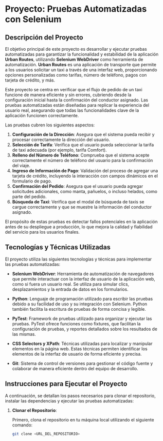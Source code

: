 # Proyecto: Pruebas Automatizadas con Selenium

## Descripción del Proyecto

El objetivo principal de este proyecto es desarrollar y ejecutar pruebas automatizadas para garantizar la funcionalidad y estabilidad de la aplicación **Urban Routes**, utilizando **Selenium WebDriver** como herramienta de automatización. **Urban Routes** es una aplicación de transporte que permite a los usuarios solicitar un taxi a través de una interfaz web, proporcionando opciones personalizadas como tarifas, número de teléfono, pagos con tarjeta de crédito, y más.

Este proyecto se centra en verificar que el flujo de pedido de un taxi funcione de manera eficiente y sin errores, cubriendo desde la configuración inicial hasta la confirmación del conductor asignado. Las pruebas automatizadas están diseñadas para replicar la experiencia del usuario real, asegurando que todas las funcionalidades clave de la aplicación funcionen correctamente.

Las pruebas cubren los siguientes aspectos:

1. **Configuración de la Dirección**: Asegura que el sistema pueda recibir y procesar correctamente la dirección del usuario.
2. **Selección de Tarifa**: Verifica que el usuario pueda seleccionar la tarifa de taxi adecuada (por ejemplo, tarifa Comfort).
3. **Relleno del Número de Teléfono**: Comprueba que el sistema acepte correctamente el número de teléfono del usuario para la confirmación del viaje.
4. **Ingreso de Información de Pago**: Validación del proceso de agregar una tarjeta de crédito, incluyendo la interacción con campos dinámicos en el formulario de pago.
5. **Confirmación del Pedido**: Asegura que el usuario pueda agregar solicitudes adicionales, como manta, pañuelos, o incluso helados, como parte del pedido.
6. **Búsqueda de Taxi**: Verifica que el modal de búsqueda de taxis se cargue correctamente y que se muestre la información del conductor asignado.

El propósito de estas pruebas es detectar fallos potenciales en la aplicación antes de su despliegue a producción, lo que mejora la calidad y fiabilidad del servicio para los usuarios finales.

## Tecnologías y Técnicas Utilizadas

El proyecto utiliza las siguientes tecnologías y técnicas para implementar las pruebas automatizadas:

- **Selenium WebDriver**: Herramienta de automatización de navegadores que permite interactuar con la interfaz de usuario de la aplicación web, como si fuera un usuario real. Se utiliza para simular clics, desplazamientos y la entrada de datos en los formularios.
  
- **Python**: Lenguaje de programación utilizado para escribir las pruebas debido a su facilidad de uso y su integración con Selenium. Python también facilita la escritura de pruebas de forma concisa y legible.
  
- **PyTest**: Framework de pruebas utilizado para organizar y ejecutar las pruebas. PyTest ofrece funciones como fixtures, que facilitan la configuración de pruebas, y reportes detallados sobre los resultados de las mismas.

- **CSS Selectors y XPath**: Técnicas utilizadas para localizar y manipular elementos en la página web. Estas técnicas permiten identificar los elementos de la interfaz de usuario de forma eficiente y precisa.

- **Git**: Sistema de control de versiones para gestionar el código fuente y colaborar de manera eficiente dentro del equipo de desarrollo.

## Instrucciones para Ejecutar el Proyecto

A continuación, se detallan los pasos necesarios para clonar el repositorio, instalar las dependencias y ejecutar las pruebas automatizadas:

1. **Clonar el Repositorio**:
   
   Primero, clona el repositorio en tu máquina local utilizando el siguiente comando:

   ```bash
   git clone <URL_DEL_REPOSITORIO>
